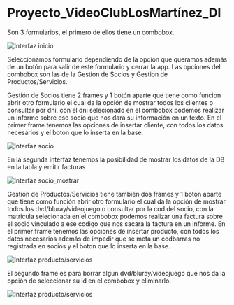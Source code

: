 # Proyecto_VideoClubLosMartínez_DI

Son 3 formularios, el primero de ellos tiene un combobox.

  ![Interfaz inicio](https://i.imgur.com/qpFlboI.png)

  
Seleccionamos formulario dependiendo de la opción que queramos además de un botón para salir de este formulario y cerrar la app. Las opciones del combobox son las de la Gestion de Socios y Gestion de Productos/Servicios.


Gestión de Socios tiene 2 frames y 1 botón aparte que tiene como funcion abrir otro formulario el cual da la opción de mostrar todos los clientes o consultar por dni, con el dni selecionado en el combobox podemos realizar un informe sobre ese socio que nos dara su información en un texto. 
En el primer frame tenemos las opciones de insertar cliente, con todos los datos necesarios y el boton que lo inserta en la base. 

  ![Interfaz socio](https://i.imgur.com/HroH8xn.png)
  
En la segunda interfaz tenemos la posibilidad de mostrar los datos de la DB en la tabla y emitir facturas

 ![Interfaz socio_mostrar](https://i.imgur.com/FwTS9N5.png)

Gestión de Productos/Servicios tiene también dos frames y 1 botón aparte que tiene como función abrir otro formulario el cual da la opción de mostrar todos los dvd/bluray/videojuego o consultar por la cod del socio, con la matricula selecionada en el combobox podemos realizar una factura sobre el socio vinculado a ese codigo que nos sacara la factura en un informe. En el primer frame tenemos las opciones de insertar producto, con todos los datos necesarios además de impedir que se meta un codbarras no registrada en socios y el boton que lo inserta en la base. 

  ![Interfaz producto/servicios](https://i.imgur.com/ktaY3Tk.png)

El segundo frame es para borrar algun dvd/bluray/videojuego que nos da la opción de seleccionar su id en el combobox y eliminarlo.

  ![Interfaz producto/servicios](https://i.imgur.com/4nj8Kxy.png)


    
